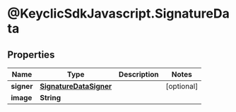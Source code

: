 # @KeyclicSdkJavascript.SignatureData

## Properties
Name | Type | Description | Notes
------------ | ------------- | ------------- | -------------
**signer** | [**SignatureDataSigner**](SignatureDataSigner.md) |  | [optional] 
**image** | **String** |  | 


